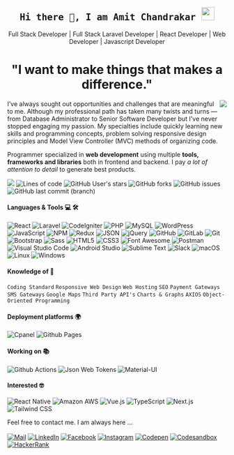 <h2 align='center'><samp><strong>Hi there 👋, I am Amit Chandrakar <img src="https://media.giphy.com/media/WUlplcMpOCEmTGBtBW/giphy.gif" width="30"></strong></samp></h2>

<p align='center'>Full Stack Developer | Full Stack Laravel Developer | React Developer | Web Developer | Javascript Developer</p>

<h1 align="center"> "I want to make things that makes a difference."</h1>

<img align="right" src="https://github-readme-stats.vercel.app/api?username=amitchandrakar&&show_icons=true&title_color=ffffff&icon_color=blue&text_color=daf7dc&bg_color=151515">

<p align='left' text-align='justify'> I’ve always sought out opportunities and challenges that are meaningful to me. Although my professional path has taken many twists and turns — from Database Administrator to Senior Software Developer but I've never stopped engaging my passion. My specialties include quickly learning new skills and programming concepts, problem solving responsive design principles and Model View Controller (MVC) methods of organizing code.
</p>

Programmer specialized in **web development** using multiple **tools, frameworks and libraries** both in frontend and backend. I pay *a lot of attention to detail* to generate best products.


![](https://komarev.com/ghpvc/?username=amitchandrakar&color=blue)
![Lines of code](https://img.shields.io/tokei/lines/github/amitchandrakar/first-git-program)
![GitHub User's stars](https://img.shields.io/github/stars/amitchandrakar?logo=appveyor)
![GitHub forks](https://img.shields.io/github/forks/amitchandrakar/first-git-program)
![GitHub issues](https://img.shields.io/github/issues/amitchandrakar/first-git-program?color=blue)
![GitHub last commit (branch)](https://img.shields.io/github/last-commit/amitchandrakar/first-git-program/master?color=blue)

<h4> Languages & Tools 💻 🛠️ </h4>

![React](https://img.shields.io/badge/-React-000000?style=for-the-badge&logo=react)
![Laravel](https://img.shields.io/badge/-Laravel-000000?style=for-the-badge&logo=laravel&logoColor=ffffff&labelColor=FF2D20)
![CodeIgniter](https://img.shields.io/badge/-CodeIgniter-000000?style=for-the-badge&logo=CodeIgniter&logoColor=#E62A00&labelColor=ffffff)
![PHP](https://img.shields.io/badge/-PHP-000000?style=for-the-badge&logo=PHP&logoColor=#E62A00&labelColor=ffffff)
![MySQL](https://img.shields.io/badge/-MySQL-000000?style=for-the-badge&logo=mysql&labelColor=ffffff)
![WordPress](https://img.shields.io/badge/-WordPress-000000?style=for-the-badge&logo=wordpress&labelColor=21759B)
![JavaScript](https://img.shields.io/badge/-JavaScript-000000?style=for-the-badge&logo=javascript)
![NPM](https://img.shields.io/badge/-npm-000000?style=for-the-badge&logo=npm&labelColor=ffffff)
![Redux](https://img.shields.io/badge/-Redux-000000?style=for-the-badge&logo=redux&logoColor=764ABC&labelColor=ffffff)
![JSON](https://img.shields.io/badge/-JSON-000000?style=for-the-badge&logo=JSON&logoColor=000000&labelColor=ffffff)
![jQuery](https://img.shields.io/badge/-jQuery-000000?style=for-the-badge&logo=jQuery&logoColor=0769AD&labelColor=ffffff)
![GitHub](https://img.shields.io/badge/-GitHub-000000?style=for-the-badge&logo=github&logoColor=000000&labelColor=ffffff)
![GitLab](https://img.shields.io/badge/-GitLab-000000?style=for-the-badge&logo=GitLab&logoColor=#E62A00&labelColor=ffffff)
![Git](https://img.shields.io/badge/-Git-000000?style=for-the-badge&logo=git&logoColor=F05032&labelColor=ffffff)
![Bootstrap](https://img.shields.io/badge/-Bootstrap-000000?style=for-the-badge&logo=bootstrap&logoColor=ffffff&labelColor=563D7C)
![Sass](https://img.shields.io/badge/-Sass-000000?style=for-the-badge&logo=sass&logoColor=ffffff&labelColor=%23CC6699)
![HTML5](https://img.shields.io/badge/-HTML5-000000?style=for-the-badge&logo=html5&logoColor=ffffff&labelColor=E34F26)
![CSS3](https://img.shields.io/badge/-CSS3-000000?style=for-the-badge&logo=css3&logoColor=ffffff&labelColor=1572B6) 
![Font Awesome](https://img.shields.io/badge/-font%20awesome-000000?style=for-the-badge&logo=font-awesome&logoColor=339AF0&labelColor=ffffff)
![Postman](https://img.shields.io/badge/-Postman-000000?style=for-the-badge&logo=Postman&logoColor=#E62A00&labelColor=ffffff)
![Visual Studio Code](https://img.shields.io/badge/-VSCode-000000?style=for-the-badge&logo=visual-studio-code&labelColor=007ACC)
![Android Studio](https://img.shields.io/badge/-Android%20Studio-000000?style=for-the-badge&logo=Android%20Studio&logoColor=#E62A00&labelColor=ffffff)
![Sublime Text](https://img.shields.io/badge/-Sublime%20Text-000000?style=for-the-badge&logo=Sublime%20Text&logoColor=#E62A00&labelColor=ffffff)
![Slack](https://img.shields.io/badge/-Slack-000000?style=for-the-badge&logo=Slack&logoColor=#E62A00&labelColor=ffffff)
![macOS](https://img.shields.io/badge/-macOS-000000?style=for-the-badge&logo=macOS&logoColor=#E62A00&labelColor=563D7C)
![Linux](https://img.shields.io/badge/-Linux-000000?style=for-the-badge&logo=Linux&logoColor=#E62A00&labelColor=ffffff)
![Windows](https://img.shields.io/badge/-Windows-000000?style=for-the-badge&logo=windows&logoColor=ffffff&labelColor=0078D6)


<h4> Knowledge of 🧐 </h4>

`Coding Standard` `Responsive Web Design` `Web Hosting` `SEO` `Payment Gateways` `SMS Gateways` `Google Maps` `Third Party API's` `Charts & Graphs` `AXIOS` `Object-Oriented Programming`


<h4> Deployment platforms 🌍 </h4>

![Cpanel](https://img.shields.io/badge/-Cpanel-000000?style=for-the-badge&logo=Cpanel&logoColor=ffffff&labelColor=0078D6)
![Github Pages](https://img.shields.io/badge/-Github%20Pages-000000?style=for-the-badge&logo=github-pages)

<h4> Working on 📚 </h4>

![Github Actions](https://img.shields.io/badge/-Github%20Actions-000000?style=for-the-badge&logo=github-actions&logoColor=2088FF&labelColor=ffffff)
![Json Web Tokens](https://img.shields.io/badge/-Json%20Web%20Tokens-000000?style=for-the-badge&logo=json-web-tokens&logoColor=ffffff&labelColor=000000)
![Material-UI](https://img.shields.io/badge/-Material%20UI-000000?style=for-the-badge&logo=Material%20UI&logoColor=ffffff&labelColor=0081CB)


<h4> Interested 🤓 </h4>

![React Native](https://img.shields.io/badge/-React%20Native-000000?style=for-the-badge&logo=react&labelColor=000000)
![Amazon AWS](https://img.shields.io/badge/-Amazon%20AWS-000000?style=for-the-badge&logo=Amazon%20AWS&logoColor=#E62A00&labelColor=ffffff)
![Vue.js](https://img.shields.io/badge/-Vue.js-000000?style=for-the-badge&logo=Vue.js&logoColor=#E62A00&labelColor=ffffff)
![TypeScript](https://img.shields.io/badge/-TypeScript-000000?style=for-the-badge&logo=TypeScript&logoColor=#E62A00&labelColor=ffffff)
![Next.js](https://img.shields.io/badge/-Next.js-000000?style=for-the-badge&logo=Next.js&logoColor=#E62A00&labelColor=ffffff)
![Tailwind CSS](https://img.shields.io/badge/-Tailwind%20CSS-000000?style=for-the-badge&logo=Tailwind%20CSS&logoColor=#E62A00&labelColor=ffffff)

Feel free to contact me. I am always here ...
<br>
<br>
[![Mail](https://img.shields.io/badge/Gmail-amitchandrakar@gmail.com-gray?style=for-the-badge&logo=Gmail&logoColor=blue&labelColor=black)](mailto:amitchandrakar@gmail.com)
[![LinkedIn](https://img.shields.io/badge/LinkedIn-Amit%20Chandrakar-gray?style=for-the-badge&logo=LinkedIn&logoColor=blue&labelColor=black)](https://www.linkedin.com/in/amit-chandrakar-777258124/)
[![Facebook](https://img.shields.io/badge/Facebook-Amit%20Chandrakar-gray?style=for-the-badge&logo=Facebook&logoColor=blue&labelColor=black)](https://www.facebook.com/profile.php?id=100009761348624)
[![Instagram](https://img.shields.io/badge/Instagram-Amit%20Chandrakar-gray?style=for-the-badge&logo=Instagram&logoColor=blue&labelColor=black)](https://www.instagram.com/__amitchandrakar__/)
[![Codepen](https://img.shields.io/badge/Codepen-Amit%20Chandrakar-gray?style=for-the-badge&logo=codepen&logoColor=blue&labelColor=black)](https://codepen.io/amit-codepen)
[![Codesandbox](https://img.shields.io/badge/Codesandbox-Amit%20Chandrakar-gray?style=for-the-badge&logo=codesandbox&logoColor=blue&labelColor=black)](https://codesandbox.io/u/amitchandrakar)
[![HackerRank](https://img.shields.io/badge/HackerRank-Amit%20Chandrakar-gray?style=for-the-badge&logo=HackerRank&logoColor=blue&labelColor=black)](https://www.hackerrank.com/amitchandrakar01)
